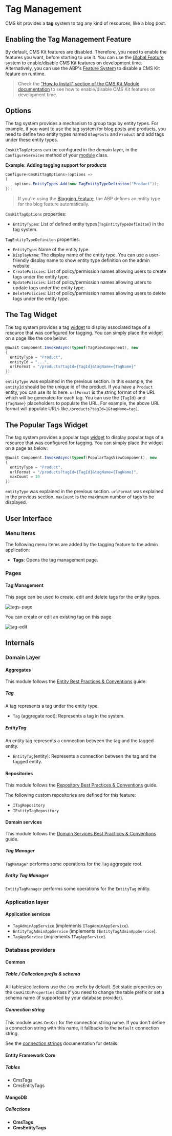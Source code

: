# Tag Management

CMS kit provides a **tag** system to tag any kind of resources, like a blog post.

## Enabling the Tag Management Feature

By default, CMS Kit features are disabled. Therefore, you need to enable the features you want, before starting to use it. You can use the [Global Feature](../../framework/infrastructure/global-features.md) system to enable/disable CMS Kit features on development time. Alternatively, you can use the ABP's [Feature System](../../framework/infrastructure/features.md) to disable a CMS Kit feature on runtime.

> Check the ["How to Install" section of the CMS Kit Module documentation](index.md#how-to-install) to see how to enable/disable CMS Kit features on development time.

## Options

The tag system provides a mechanism to group tags by entity types. For example, if you want to use the tag system for blog posts and products, you need to define two entity types named `BlogPosts` and `Product` and add tags under these entity types.

`CmsKitTagOptions` can be configured in the domain layer, in the `ConfigureServices` method of your [module](../../framework/architecture/modularity/basics.md) class.

**Example: Adding tagging support for products**

```csharp
Configure<CmsKitTagOptions>(options =>
{
    options.EntityTypes.Add(new TagEntityTypeDefiniton("Product"));
});
```

> If you're using the [Blogging Feature](./blogging.md), the ABP defines an entity type for the blog feature automatically.

`CmsKitTagOptions` properties:

- `EntityTypes`: List of defined entity types(`TagEntityTypeDefiniton`) in the tag system. 

`TagEntityTypeDefiniton` properties:

- `EntityType`: Name of the entity type.
- `DisplayName`: The display name of the entity type. You can use a user-friendly display name to show entity type definition on the admin website.
- `CreatePolicies`: List of policy/permission names allowing users to create tags under the entity type.
- `UpdatePolicies`: List of policy/permission names allowing users to update tags under the entity type.
- `DeletePolicies`: List of policy/permission names allowing users to delete tags under the entity type.

## The Tag Widget

The tag system provides a tag [widget](../../framework/ui/mvc-razor-pages/widgets.md) to display associated tags of a resource that was configured for tagging. You can simply place the widget on a page like the one below:

```csharp
@await Component.InvokeAsync(typeof(TagViewComponent), new
{
  entityType = "Product",
  entityId = "...",
  urlFormat = "/products?tagId={TagId}&tagName={TagName}"
})
```

`entityType` was explained in the previous section. In this example, the `entityId` should be the unique id of the product. If you have a `Product` entity, you can use its Id here. `urlFormat` is the string format of the URL which will be generated for each tag. You can use the `{TagId}` and `{TagName}` placeholders to populate the URL. For example, the above URL format will populate URLs like `/products?tagId=1&tagName=tag1`.

## The Popular Tags Widget

The tag system provides a popular tags [widget](../../framework/ui/mvc-razor-pages/widgets.md) to display popular tags of a resource that was configured for tagging. You can simply place the widget on a page as below:

```csharp
@await Component.InvokeAsync(typeof(PopularTagsViewComponent), new
{
  entityType = "Product",
  urlFormat = "/products?tagId={TagId}&tagName={TagName}",
  maxCount = 10
})
```

`entityType` was explained in the previous section. `urlFormat` was explained in the previous section. `maxCount` is the maximum number of tags to be displayed.

## User Interface

### Menu Items

The following menu items are added by the tagging feature to the admin application:

* **Tags**: Opens the tag management page.

### Pages

#### Tag Management

This page can be used to create, edit and delete tags for the entity types.

![tags-page](../../images/cmskit-module-tags-page.png)

You can create or edit an existing tag on this page.

![tag-edit](../../images/cmskit-module-tag-edit.png)

## Internals

### Domain Layer

#### Aggregates

This module follows the [Entity Best Practices & Conventions](../../framework/architecture/best-practices/entities.md) guide.

##### Tag

A tag represents a tag under the entity type.

- `Tag` (aggregate root): Represents a tag in the system.

##### EntityTag

An entity tag represents a connection between the tag and the tagged entity.

- `EntityTag`(entity): Represents a connection between the tag and the tagged entity.

#### Repositories

This module follows the [Repository Best Practices & Conventions](../../framework/architecture/best-practices/repositories.md) guide.

The following custom repositories are defined for this feature:

- `ITagRepository`
- `IEntityTagRepository`

#### Domain services

This module follows the [Domain Services Best Practices & Conventions](../../framework/architecture/best-practices/domain-services.md) guide.

##### Tag Manager

`TagManager` performs some operations for the `Tag` aggregate root.

##### Entity Tag Manager

`EntityTagManager` performs some operations for the `EntityTag` entity.

### Application layer

#### Application services

- `TagAdminAppService` (implements `ITagAdminAppService`).
- `EntityTagAdminAppService` (implements `IEntityTagAdminAppService`).
- `TagAppService` (implements `ITagAppService`).

### Database providers

#### Common

##### Table / Collection prefix & schema

All tables/collections use the `Cms` prefix by default. Set static properties on the `CmsKitDbProperties` class if you need to change the table prefix or set a schema name (if supported by your database provider).

##### Connection string

This module uses `CmsKit` for the connection string name. If you don't define a connection string with this name, it fallbacks to the `Default` connection string.

See the [connection strings](../../framework/fundamentals/connection-strings.md) documentation for details.

#### Entity Framework Core

##### Tables

- CmsTags
- CmsEntityTags

#### MongoDB

##### Collections

- **CmsTags**
- **CmsEntityTags**
